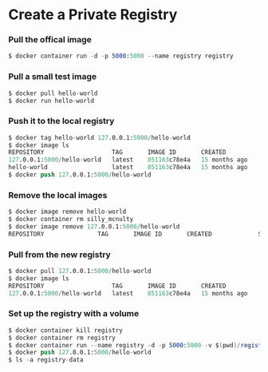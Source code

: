 # Create a Private Registry

### Pull the offical image

```s
$ docker container run -d -p 5000:5000 --name registry registry
```

### Pull a small test image

```s
$ docker pull hello-world
$ docker run hello-world
```

### Push it to the local registry

```s
$ docker tag hello-world 127.0.0.1:5000/hello-world
$ docker image ls
REPOSITORY                   TAG       IMAGE ID       CREATED             SIZE
127.0.0.1:5000/hello-world   latest    851163c78e4a   15 months ago       4.85kB
hello-world                  latest    851163c78e4a   15 months ago       4.85kB
$ docker push 127.0.0.1:5000/hello-world
```


### Remove the local images

```s
$ docker image remove hello-world
$ docker container rm silly_mcnulty
$ docker image remove 127.0.0.1:5000/hello-world
REPOSITORY               TAG       IMAGE ID       CREATED             SIZE
```

### Pull from the new registry

```s
$ docker pull 127.0.0.1:5000/hello-world
$ docker image ls
REPOSITORY                   TAG       IMAGE ID       CREATED             SIZE
127.0.0.1:5000/hello-world   latest    851163c78e4a   15 months ago       4.85kB
```

### Set up the registry with a volume

```s
$ docker container kill registry 
$ docker container rm registry
$ docker container run --name registry -d -p 5000:5000 -v $(pwd)/registry-data:/var/lib/registry registry
$ docker push 127.0.0.1:5000/hello-world
$ ls -a registry-data
```
